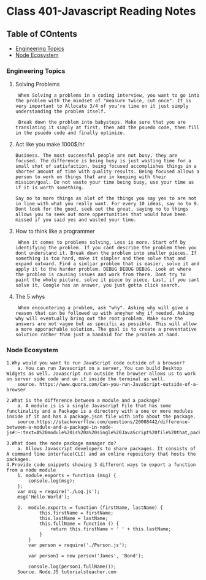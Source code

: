 # Class 401-Javascript Reading Notes

## Table of COntents

* [Engineering Topics](engineering-topics)
* [Node Ecosystem](node-ecosystem)


### Engineering Topics
1. Solving Problems

        When Solving a problems in a coding interview, you want to go into the problem with the mindset of "measure twice, cut once". It is very important to Allocate 3/4 of you're time on it just simply understanding the problem itself. 
            
        Break down the problem into babysteps. Make sure that you are translating it simply at first, then add the psuedo code, then fill in the psuedo code and finally optimize. 

2.  Act like you make 1000$/hr

        Business. The most successful people are not busy, they are focused. The difference is being busy is just wasting time for a small shot of satisfaction, being focused accomplishes things in a shorter amount of time with quality results. Being focused allows a person to work on things that are in keeping with their mission/goal. Do not waste your time being busy, use your time as if it is worth something. 
            
        Say no to more things as alot of the things you say yes to are not in line with what you really want. For every 10 ideas, say no to 9. Dont look for the good, seek out the great, saying no to things allows you to seek out more oppertunities that would have been missed if you said yes and wasted your time.  
3. How to think like a programmer

        When it comes to problems solving, Less is more. Start off by identifying the problem. If you cant describe the problem then you dont understand it. Break down the problem into smaller pieces. If something is too hard, make it simpler and then solve that and expand outward. Find a simliar problem that is easier, solve it and apply it to the harder problem. DEBUG DEBUG DEBUG. Look at where the problem is causing issues and work from there. Dont try to paint the whole picture, solve it piece by piece. Last, if you cant solve it, Google has an answer, you just gotta click search.
4. The 5 whys

        When encountering a problem, ask "why". Asking why will give a reason that can be followed up with anoyher why if needed. Asking why will eventually bring out the root problem. Make sure the answers are not vague but as specific as possible. This will allow a more apporachable solution. The goal is to create a preventative solution rather than just a bandaid for the problem at hand. 
### Node Ecosystem
    1.Why would you want to run JavaScript code outside of a browser?
        a. You can run Javascript on a server, You can build Desktop Widgets as well. Javascript run outside the browser allows us to work on server side code and un it inside the terminal as well. 
        source. https://www.quora.com/Can-you-run-JavaScript-outside-of-a-browser 

    2.What is the difference between a module and a package?
        a. A module is is a single Javascript File that has some functinality and a Package is a directory with a one or more modules inside of it and has a package.json file with info about the package.
        source.https://stackoverflow.com/questions/20008442/difference-between-a-module-and-a-package-in-node-js#:~:text=A%20module%20is%20a%20single%20JavaScript%20file%20that,package.json%20file%20which%20has%20metadata%20about%20the%20package.

    3.What does the node package manager do?
        a. Allows Javascript developers to share packages. It consists of A command line interface(CLI) and an online repository that hosts the packages.
    4.Provide code snippets showing 3 different ways to export a function from a node module
        1. module.exports = function (msg) { 
            console.log(msg);
        }; 
        var msg = require('./Log.js');
        msg('Hello World');

        2.  module.exports = function (firstName, lastName) {
                this.firstName = firstName;
                this.lastName = lastName;
                this.fullName = function () { 
                    return this.firstName + ' ' + this.lastName;
                }
            }
            var person = require('./Person.js');

            var person1 = new person('James', 'Bond');

            console.log(person1.fullName());
        Source. Node.JS tutorialsteacher.com